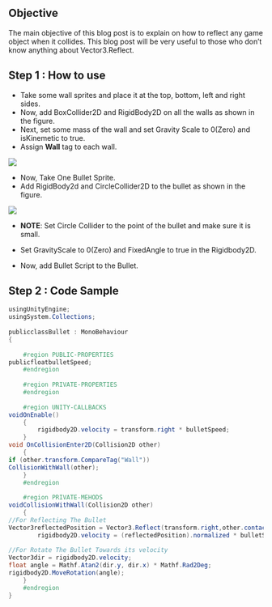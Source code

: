 ## Objective
The main objective of this blog post is to explain on how to reflect any game object when it collides. This blog post will be very useful to those who don’t know anything about Vector3.Reflect.

## Step 1 : How to use

- Take some wall sprites and place it at the top, bottom, left and right sides.
- Now, add BoxCollider2D and RigidBody2D on all the walls as shown in the figure.
- Next, set some mass of the wall and set Gravity Scale to 0(Zero) and isKinemetic to true.
- Assign **Wall** tag to each wall. 

![](http://www.theappguruz.com/app/uploads/2015/06/wall.png)

- Now, Take One Bullet Sprite.
- Add RigidBody2d and CircleCollider2D to the bullet as shown in the figure. 

![](http://www.theappguruz.com/app/uploads/2015/06/bullet.png)

- **NOTE**: Set Circle Collider to the point of the bullet and make sure it is small.

- Set GravityScale to 0(Zero) and FixedAngle to true in the Rigidbody2D.
- Now, add Bullet Script to the Bullet.


## Step 2 : Code Sample

```csharp
usingUnityEngine;
usingSystem.Collections;
 
publicclassBullet : MonoBehaviour
{
 
    #region PUBLIC-PROPERTIES
publicfloatbulletSpeed;
    #endregion
 
    #region PRIVATE-PROPERTIES
    #endregion
 
    #region UNITY-CALLBACKS
voidOnEnable()
    {
        rigidbody2D.velocity = transform.right * bulletSpeed;
    }
void OnCollisionEnter2D(Collision2D other)
    {
if (other.transform.CompareTag("Wall"))
CollisionWithWall(other);
    }
    #endregion
 
    #region PRIVATE-MEHODS
voidCollisionWithWall(Collision2D other)
    {
//For Reflecting The Bullet
Vector3reflectedPosition = Vector3.Reflect(transform.right,other.contacts[0].normal);
        rigidbody2D.velocity = (reflectedPosition).normalized * bulletSpeed;
 
//For Rotate The Bullet Towards its velocity
Vector3dir = rigidbody2D.velocity;
float angle = Mathf.Atan2(dir.y, dir.x) * Mathf.Rad2Deg;
rigidbody2D.MoveRotation(angle);
    }
    #endregion
}
```
